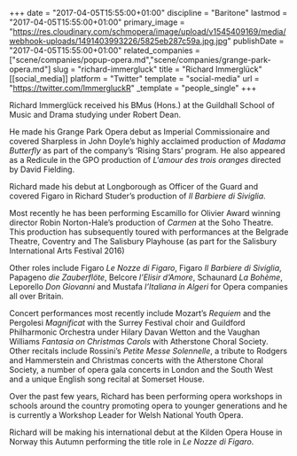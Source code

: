 +++
date = "2017-04-05T15:55:00+01:00"
discipline = "Baritone"
lastmod = "2017-04-05T15:55:00+01:00"
primary_image = "https://res.cloudinary.com/schmopera/image/upload/v1545409169/media/webhook-uploads/1491403993226/5825eb287c59a.jpg.jpg"
publishDate = "2017-04-05T15:55:00+01:00"
related_companies = ["scene/companies/popup-opera.md","scene/companies/grange-park-opera.md"]
slug = "richard-immergluck"
title = "Richard Immerglück"
[[social_media]]
platform = "Twitter"
template = "social-media"
url = "https://twitter.com/ImmergluckR"
_template = "people_single"
+++

Richard Immerglück received his BMus (Hons.) at the Guildhall School of Music and Drama studying under Robert Dean.

He made his Grange Park Opera debut as Imperial Commissionaire and covered Sharpless in John Doyle’s highly acclaimed production of *Madama Butterfly* as part of the company’s ‘Rising Stars’ program. He also appeared as a Redicule in the GPO production of *L'amour des trois oranges* directed by David Fielding.

Richard made his debut at Longborough as Officer of the Guard and covered Figaro in Richard Studer’s production of *Il Barbiere di Siviglia*.

Most recently he has been performing Escamillo for Olivier Award winning director Robin Norton-Hale’s production of *Carmen* at the Soho Theatre. This production has subsequently toured with performances at the Belgrade Theatre, Coventry and The Salisbury Playhouse (as part for the Salisbury International Arts Festival 2016)

Other roles include Figaro *Le Nozze di Figaro*, Figaro *Il Barbiere di Siviglia*, Papageno *die Zauberflöte*, Belcore *l’Elisir d’Amore*, Schaunard *La Bohème*, Leporello *Don Giovanni* and Mustafa *l’Italiana in Algeri* for Opera companies all over Britain.

Concert performances most recently include Mozart’s *Requiem* and the Pergolesi *Magnificat* with the Surrey Festival choir and Guildford Philharmonic Orchestra under Hilary Davan Wetton and the Vaughan Williams *Fantasia on Christmas Carols* with Atherstone Choral Society. Other recitals include Rossini’s *Petite Messe Solennelle*, a tribute to Rodgers and Hammerstein and Christmas concerts with the Atherstone Choral Society, a number of opera gala concerts in London and the South West and a unique English song recital at Somerset House.

Over the past few years, Richard has been performing opera workshops in schools around the country promoting opera to younger generations and he is currently a Workshop Leader for Welsh National Youth Opera.

Richard will be making his international debut at the Kilden Opera House in Norway this Autumn performing the title role in *Le Nozze di Figaro*.
